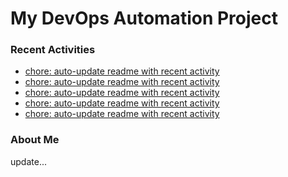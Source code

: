 # My DevOps Automation Project

### Recent Activities
<!-- activity:START -->
- [chore: auto-update readme with recent activity](https://github.com/kaigiii/mybowling-app/commit/8d5fbf74e6320b307bff4a7f88e5f3d4f0be11d6)
- [chore: auto-update readme with recent activity](https://github.com/kaigiii/mybowling-app/commit/02a661294ed17106fa82c9b55b37c25f5c85293f)
- [chore: auto-update readme with recent activity](https://github.com/kaigiii/mybowling-app/commit/0cb8b716549eb08f3afd15cd46d073e1b0773ed3)
- [chore: auto-update readme with recent activity](https://github.com/kaigiii/mybowling-app/commit/2852f94a1465cf425748c59526c311a6b5396c35)
- [chore: auto-update readme with recent activity](https://github.com/kaigiii/mybowling-app/commit/c704df0e53ad9e618787fb87f8a5be6a073e480a)
<!-- activity:END -->

### About Me
<!-- MYLINKS:START -->
<!-- MYLINKS:END -->

update...
